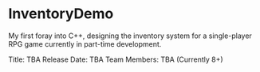 # InventoryDemo

My first foray into C++, designing the inventory system for a single-player RPG game currently in part-time development.

Title: TBA
Release Date: TBA
Team Members: TBA (Currently 8+)
